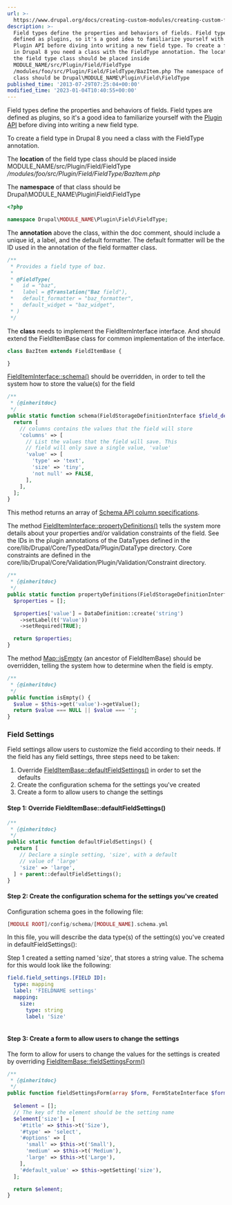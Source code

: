 ```yaml
---
url: >-
  https://www.drupal.org/docs/creating-custom-modules/creating-custom-field-types-widgets-and-formatters/create-a-custom-field-type
description: >-
  Field types define the properties and behaviors of fields. Field types are
  defined as plugins, so it's a good idea to familiarize yourself with the
  Plugin API before diving into writing a new field type. To create a field type
  in Drupal 8 you need a class with the FieldType annotation. The location of
  the field type class should be placed inside
  MODULE_NAME/src/Plugin/Field/FieldType
  /modules/foo/src/Plugin/Field/FieldType/BazItem.php The namespace of that
  class should be Drupal\MODULE_NAME\Plugin\Field\FieldType
published_time: '2013-07-29T07:25:04+00:00'
modified_time: '2023-01-04T10:40:55+00:00'
---
```

Field types define the properties and behaviors of fields. Field types are defined as plugins, so it's a good idea to familiarize yourself with the [Plugin API](https://www.drupal.org/docs/8/api/plugin-api) before diving into writing a new field type.

To create a field type in Drupal 8 you need a class with the FieldType annotation.

The **location** of the field type class should be placed inside MODULE\_NAME/src/Plugin/Field/FieldType  
_/modules/foo/src/Plugin/Field/FieldType/BazItem.php_

The **namespace** of that class should be Drupal\\MODULE\_NAME\\Plugin\\Field\\FieldType

```php
<?php

namespace Drupal\MODULE_NAME\Plugin\Field\FieldType;


```

The **annotation** above the class, within the doc comment, should include a unique id, a label, and the default formatter. The default formatter will be the ID used in the annotation of the field formatter class.

```php
/**
 * Provides a field type of baz.
 * 
 * @FieldType(
 *   id = "baz",
 *   label = @Translation("Baz field"),
 *   default_formatter = "baz_formatter",
 *   default_widget = "baz_widget",
 * )
 */

```

The **class** needs to implement the FieldItemInterface interface. And should extend the FieldItemBase class for common implementation of the interface.

```php
class BazItem extends FieldItemBase {

}

```

[FieldItemInterface::schema()](https://api.drupal.org/api/drupal/core%21lib%21Drupal%21Core%21Field%21FieldItemInterface.php/function/FieldItemInterface%3A%3Aschema/8.2.x) should be overridden, in order to tell the system how to store the value(s) for the field

```php
/**
 * {@inheritdoc}
 */
public static function schema(FieldStorageDefinitionInterface $field_definition) {
  return [
    // columns contains the values that the field will store
    'columns' => [
      // List the values that the field will save. This
      // field will only save a single value, 'value'
      'value' => [
        'type' => 'text',
        'size' => 'tiny',
        'not null' => FALSE,
      ],
    ],
  ];
}


```

This method returns an array of [Schema API column specifications](https://api.drupal.org/api/drupal/core%21lib%21Drupal%21Core%21Database%21database.api.php/group/schemaapi/8.5.x).

The method [FieldItemInterface::propertyDefinitions()](https://api.drupal.org/api/drupal/core%21lib%21Drupal%21Core%21Field%21FieldItemInterface.php/function/FieldItemInterface%3A%3ApropertyDefinitions/8.5.x) tells the system more details about your properties and/or validation constraints of the field. See the IDs in the plugin annotations of the DataTypes defined in the core/lib/Drupal/Core/TypedData/Plugin/DataType directory. Core constraints are defined in the core/lib/Drupal/Core/Validation/Plugin/Validation/Constraint directory.

```php
/**
 * {@inheritdoc}
 */
public static function propertyDefinitions(FieldStorageDefinitionInterface $field_definition) {
  $properties = [];

  $properties['value'] = DataDefinition::create('string')
    ->setLabel(t('Value'))
    ->setRequired(TRUE);

  return $properties;
}
```

The method [Map::isEmpty](https://api.drupal.org/api/drupal/core%21lib%21Drupal%21Core%21TypedData%21Plugin%21DataType%21Map.php/function/Map%3A%3AisEmpty/8.5.x) (an ancestor of FieldItemBase) should be overridden, telling the system how to determine when the field is empty.

```php
/**
 * {@inheritdoc}
 */
public function isEmpty() {
  $value = $this->get('value')->getValue();
  return $value === NULL || $value === '';
}
```

### Field Settings

Field settings allow users to customize the field according to their needs. If the field has any field settings, three steps need to be taken:

1. Override [FieldItemBase::defaultFieldSettings()](https://api.drupal.org/api/drupal/core%21lib%21Drupal%21Core%21Field%21FieldItemBase.php/function/FieldItemBase%3A%3AdefaultFieldSettings/8.5.x) in order to set the defaults
2. Create the configuration schema for the settings you've created
3. Create a form to allow users to change the settings

#### Step 1: Override FieldItemBase::defaultFieldSettings()

```php
/**
 * {@inheritdoc}
 */
public static function defaultFieldSettings() {
  return [
    // Declare a single setting, 'size', with a default
    // value of 'large'
    'size' => 'large',
  ] + parent::defaultFieldSettings();
}

```

#### Step 2: Create the configuration schema for the settings you've created

Configuration schema goes in the following file:

```php
[MODULE ROOT]/config/schema/[MODULE_NAME].schema.yml
```

In this file, you will describe the data type(s) of the setting(s) you've created in defaultFieldSettings():

Step 1 created a setting named 'size', that stores a string value. The schema for this would look like the following:

```yaml
field.field_settings.[FIELD ID]:
  type: mapping
  label: 'FIELDNAME settings'
  mapping:
    size:
      type: string
      label: 'Size'
    
```

#### Step 3: Create a form to allow users to change the settings

The form to allow for users to change the values for the settings is created by overriding [FieldItemBase::fieldSettingsForm()](https://api.drupal.org/api/drupal/core%21lib%21Drupal%21Core%21Field%21FieldItemBase.php/function/FieldItemBase%3A%3AfieldSettingsForm/8.5.x)

```php
/**
 * {@inheritdoc}
 */
public function fieldSettingsForm(array $form, FormStateInterface $form_state) {
  
  $element = [];
  // The key of the element should be the setting name
  $element['size'] = [
    '#title' => $this->t('Size'),
    '#type' => 'select',
    '#options' => [
      'small' => $this->t('Small'),
      'medium' => $this->t('Medium'),
      'large' => $this->t('Large'),
    ],
    '#default_value' => $this->getSetting('size'),
  ];

  return $element;
}

```